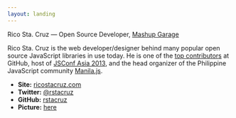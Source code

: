 ```yaml
---
layout: landing
---
```


Rico Sta. Cruz — Open Source Developer, [Mashup Garage](http://www.mashupgarage.com)

Rico Sta. Cruz is the web developer/designer behind many popular open source 
JavaScript libraries in use today. He is one of the [top contributors] at 
GitHub, host of [JSConf Asia 2013], and the head organizer of the Philippine 
JavaScript community [Manila.js].

* __Site:__ [ricostacruz.com]
* __Twitter:__ [@rstacruz](https://twitter.com/rstacruz)
* __GitHub:__ [rstacruz](https://github.com/rstacruz)
* __Picture:__ [here](images/picture2.png)

[top contributors]: http://git.io/top
[ricostacruz.com]: http://ricostacruz.com
[Manila.js]: http://manilajs.com
[Nadarei]: http://nadarei.co
[JSConf Asia 2013]: http://2013.jsconf.asia
